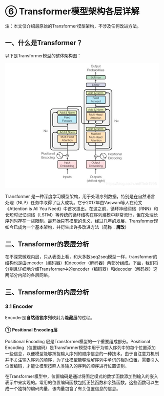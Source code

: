 # ⑥ Transformer模型架构各层详解

注：本文仅介绍最原始的Transformer模型架构，不涉及任何改进方法。

## 一、什么是Transformer？

以下是Transformer模型的整体架构图：

![Alt text](20200324202147216.png)

Transformer 是一种深度学习模型架构，用于处理序列数据，特别是在自然语言处理（NLP）任务中取得了巨大成功。它于2017年由Vaswani等人在论文《Attention is All You Need》中首次提出。在这之前，循环神经网络（RNN）和长短时记忆网络（LSTM）等传统的循环结构在序列建模中非常流行，但在处理长序列时存在一些限制。最开始只有模型的含义，经过几年的发展，Transformer现如今已成为一个基本架构，并衍生出许多改进方法（简称：**魔改**）

## 二、Transformer的表层分析

在不深究微观内层，只从表面上看，和大多数seq2seq模型一样，transformer的结构也是由encoder（编码器）和decoder（解码器）两部分组成。下面，我们将分别且详细地介绍Transformer中的encoder（编码器）和decoder（解码器）这两部分内部的各层网络。

## 三、Transformer的内层分析

### 3.1 Encoder

Encoder是**自然语言序列**映射为**隐藏层**的过程。

#### ① Positional Encoding层

Positional Encoding 层是Transformer模型的一个重要组成部分。Positional Encoding（位置编码）是Transformer模型中用于为输入序列中的每个位置添加一些信息，以便模型能够捕捉输入序列的顺序信息的一种技术。由于自注意力机制并不关注输入序列的顺序，为了让模型能够理解序列中单词的相对位置，需要引入位置编码，才能让模型按照人类输入的序列的顺序进行位置识别。

在Transformer模型中，位置编码是通过将固定模式的数学函数添加到输入的嵌入表示中来实现的。常用的位置编码函数包括正弦函数和余弦函数。这些函数可以生成一个独特的编码向量，该向量包含了有关位置信息的信息。
